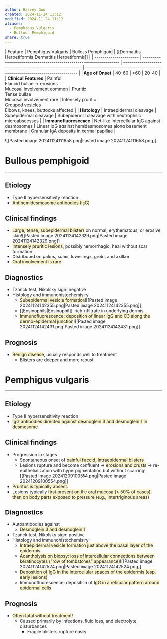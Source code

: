 ```yaml
---
author: Harvey Guo
created: 2024-11-24 11:12
modified: 2024-11-24 11:12
aliases:
  - Pemphigus Vulgaris
  - Bullous Pemphigoid
share: true
---
```

| Feature                | Pemphigus Vulgaris                                                 | Bullous Pemphigoid                                        | [[Dermatitis Herpetiformis|Dermatitis Herpetiformis]]                                               |
| ---------------------- | ------------------------------------------------------------------ | --------------------------------------------------------- | -------------------------------------------------------------------------- |
| **Age of Onset**       | 40-60                                                              | >60                                                       | 20-40                                                                      |
| **Clinical Features**  | Painful<br>Flaccid bullae → erosions<br>Mucosal involvement common | Pruritic<br>Tense bullae<br>Mucosal involvement rare      | Intensely pruritic<br>Grouped vesicles<br>Elbows, knees, buttocks affected |
| **Histology**          | Intraepidermal cleavage                                            | Subepidermal cleavage                                     | Subepidermal cleavage with neutrophilic microabscesses                     |
| **Immunofluorescence** | Net-like intercellular IgG against desmosomes                      | Linear IgG against hemidesmosomes along basement membrane | Granular IgA deposits in dermal papillae                                   |

![[Pasted image 20241124111658.png|Pasted image 20241124111658.png]]

# Bullous pemphigoid
---
## Etiology
- Type II hypersensitivity reaction
- <span style="background:rgba(240, 200, 0, 0.2)">Antihemidesmosome antibodies (IgG)</span>
## Clinical findings
- <span style="background:rgba(240, 200, 0, 0.2)">Large, tense, subepidermal blisters</span> on normal, erythematous, or erosive skin![[Pasted image 20241124142329.png|Pasted image 20241124142329.png]]
- <span style="background:rgba(240, 200, 0, 0.2)">Intensely pruritic lesions</span>, possibly hemorrhagic, heal without scar formation
- Distributed on palms, soles, lower legs, groin, and axillae
- <span style="background:rgba(240, 200, 0, 0.2)">Oral involvement is rare</span>
## Diagnostics
- Tzanck test, Nikolsky sign: negative
- Histology and immunohistochemistry	
	- <span style="background:rgba(240, 200, 0, 0.2)">Subepidermal vesicle formation</span>![[Pasted image 20241124142355.png|Pasted image 20241124142355.png]]
	- [[Eosinophils|Eosinophil]]-rich infiltrate in underlying dermis
	- <span style="background:rgba(240, 200, 0, 0.2)">Immunofluorescence: deposition of linear IgG and C3 along the dermo-epidermal junction</span>![[Pasted image 20241124142431.png|Pasted image 20241124142431.png]]
## Prognosis
- <span style="background:rgba(240, 200, 0, 0.2)">Benign disease</span>, usually responds well to treatment
	- Blisters are deeper and more robust

# Pemphigus vulgaris
---
## Etiology
- Type II hypersensitivity reaction
- <span style="background:rgba(240, 200, 0, 0.2)">IgG antibodies directed against desmoglein 3 and desmoglein 1 in desmosome</span>
## Clinical findings
- Progression in stages
	- Spontaneous onset of <span style="background:rgba(240, 200, 0, 0.2)">painful flaccid, intraepidermal blisters</span>
	- Lesions rupture and become confluent → <span style="background:rgba(240, 200, 0, 0.2)">erosions and crusts</span> → re-epithelialization with hyperpigmentation but without scarring![[Pasted image 20241209100554.png|Pasted image 20241209100554.png]]
- <span style="background:rgba(240, 200, 0, 0.2)">Pruritus is typically absent.</span>
- Lesions typically <span style="background:rgba(240, 200, 0, 0.2)">first present on the oral mucosa (> 50% of cases), then on body parts exposed to pressure (e.g., intertriginous areas)</span>
## Diagnostics
- Autoantibodies against
	- <span style="background:rgba(240, 200, 0, 0.2)">Desmoglein 3 and desmoglein 1</span>
- Tzanck test, Nikolsky sign: positive
- Histology and immunohistochemistry
	- <span style="background:rgba(240, 200, 0, 0.2)">Intraepidermal vesicle formation just above the basal layer of the epidermis</span> 
	- <span style="background:rgba(240, 200, 0, 0.2)">Acantholysis on biopsy: loss of intercellular connections between keratinocytes (“row of tombstones” appearance)</span>![[Pasted image 20241124142524.png|Pasted image 20241124142524.png]]
	- <span style="background:rgba(240, 200, 0, 0.2)">Deposition of IgG in the intercellular spaces of the epidermis (esp. early lesions)</span>
	- Immunofluorescence: deposition of <span style="background:rgba(240, 200, 0, 0.2)">IgG in a reticular pattern around epidermal cells</span>
## Prognosis
- <span style="background:rgba(240, 200, 0, 0.2)">Often fatal without treatment!</span>
	- Caused primarily by infections, fluid loss, and electrolyte disturbances
		- Fragile blisters rupture easily